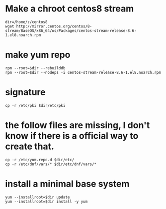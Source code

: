Make a chroot centos8 stream
===
    dir=/home/z/centos8
    wget http://mirror.centos.org/centos/8-stream/BaseOS/x86_64/os/Packages/centos-stream-release-8.6-1.el8.noarch.rpm

# make yum repo
    rpm --root=$dir --rebuilddb
    rpm --root=$dir --nodeps -i centos-stream-release-8.6-1.el8.noarch.rpm

# signature
    cp -r /etc/pki $dir/etc/pki
# the follow files are missing, I don't know if there is a official way to create that.
    cp -r /etc/yum.repo.d $dir/etc/
    cp -r /etc/dnf/vars/* $dir/etc/dnf/vars/*
# install a minimal base system
    yum --installroot=$dir update
    yum --installroot=$dir install -y yum
